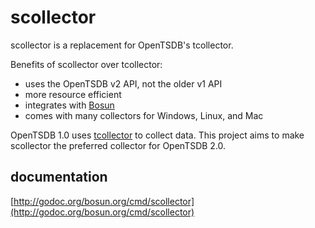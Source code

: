 # scollector

scollector is a replacement for OpenTSDB's tcollector.

Benefits of scollector over tcollector:

- uses the OpenTSDB v2 API, not the older v1 API
- more resource efficient
- integrates with [Bosun](http://bosun.org)
- comes with many collectors for Windows, Linux, and Mac

OpenTSDB 1.0 uses [tcollector](https://github.com/OpenTSDB/tcollector) to
collect data. This project aims to make scollector the preferred collector for
OpenTSDB 2.0.

## documentation

[http://godoc.org/bosun.org/cmd/scollector](http://godoc.org/bosun.org/cmd/scollector)

